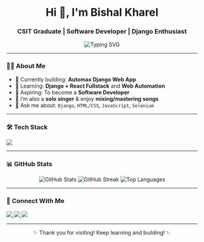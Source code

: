 <h1 align="center">Hi 👋, I'm Bishal Kharel</h1>
<h3 align="center">CSIT Graduate | Software Developer | Django Enthusiast</h3>

<p align="center">
  <img src="https://readme-typing-svg.demolab.com?font=Fira+Code&duration=2500&pause=1000&color=00F9FF&center=true&vCenter=true&width=435&lines=Backend+Web+Developer;Django+Developer;CSIT+Graduate+%7C+Nepal;Lifelong+Learner+%F0%9F%8C%9F" alt="Typing SVG" />
</p>

---

### 🧑‍💻 About Me

- 🔭 Currently building: **Automax Django Web App**
- 🌱 Learning: **Django + React Fullstack** and **Web Automation**
- 🎯 Aspiring: To become a **Software Developer**
- 🎵 I’m also a **solo singer** & enjoy **mixing/mastering songs**
- 💬 Ask me about: `Django`, `HTML/CSS`, `JavaScript`, `Selenium`

---

### 🛠️ Tech Stack

<p align="left">
  <img src="https://skillicons.dev/icons?i=html,css,js,python,django,git,github,react,mysql" />
</p>

---

### 📊 GitHub Stats

<p align="center">
  <img src="https://github-readme-stats.vercel.app/api?username=Bishal-Kharel&show_icons=true&theme=tokyonight" alt="GitHub Stats" />
  <img src="https://github-readme-streak-stats.herokuapp.com/?user=Bishal-Kharel&theme=tokyonight" alt="GitHub Streak" />
  <img src="https://github-readme-stats.vercel.app/api/top-langs/?username=Bishal-Kharel&layout=compact&theme=tokyonight" alt="Top Languages" />
</p>

---

### 🔗 Connect With Me

<p align="left">
  <a href="https://linkedin.com/in/bishalkharel" target="_blank">
    <img src="https://img.shields.io/badge/LinkedIn-blue?logo=linkedin&style=for-the-badge" />
  </a>
  <a href="mailto:bishalkharel9842@gmail.com">
    <img src="https://img.shields.io/badge/Email-D14836?logo=gmail&style=for-the-badge&logoColor=white" />
  </a>
  <a href="https://www.youtube.com/@bishalkharel7852" target="_blank">
    <img src="https://img.shields.io/badge/YouTube-FF0000?logo=youtube&style=for-the-badge&logoColor=white" />
  </a>
</p>

---

<p align="center">✨ Thank you for visiting! Keep learning and building! ✨</p>
